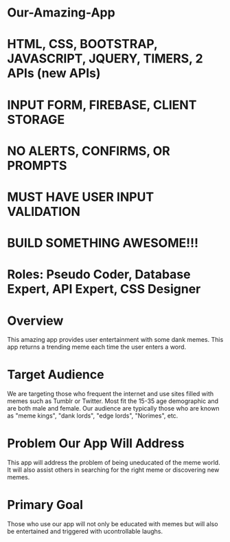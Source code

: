 # Our-Amazing-App

# HTML, CSS, BOOTSTRAP, JAVASCRIPT, JQUERY, TIMERS, 2 APIs (new APIs)
# INPUT FORM, FIREBASE, CLIENT STORAGE
# NO ALERTS, CONFIRMS, OR PROMPTS
# MUST HAVE USER INPUT VALIDATION
# BUILD SOMETHING AWESOME!!!

# Roles: Pseudo Coder, Database Expert, API Expert, CSS Designer


# Overview
This amazing app provides user entertainment with some dank memes. 
This app returns a trending meme each time the user enters a word.

# Target Audience
We are targeting those who frequent the internet and use sites filled with memes such as Tumblr or Twitter. Most fit the 15-35 age demographic and are both male and female. Our audience are typically those who are known as "meme kings", "dank lords", "edge lords", "Norimes", etc. 

# Problem Our App Will Address
This app will address the problem of being uneducated of the meme world. It will also assist others in searching for the right meme or discovering new memes. 

# Primary Goal
Those who use our app will not only be educated with memes but will also be entertained and triggered with ucontrollable laughs.